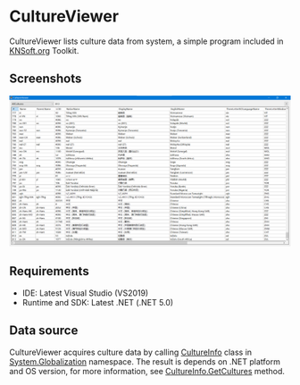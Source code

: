 # CultureViewer
CultureViewer lists culture data from system, a simple program included in [KNSoft.org](https://knsoft.org) Toolkit.

## Screenshots
![avatar](Asset/Screenshots/1.png)

## Requirements
+ IDE: Latest Visual Studio (VS2019)
+ Runtime and SDK: Latest .NET (.NET 5.0)

## Data source
CultureViewer acquires culture data by calling [CultureInfo](https://docs.microsoft.com/dotnet/api/system.globalization.cultureinfo) class in [System.Globalization](https://docs.microsoft.com/dotnet/api/system.globalization) namespace. The result is depends on .NET platform and OS version, for more information, see [CultureInfo.GetCultures](https://docs.microsoft.com/dotnet/api/system.globalization.cultureinfo.getcultures) method.